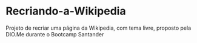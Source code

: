 # Recriando-a-Wikipedia
Projeto de recriar uma página da Wikipedia, com tema livre, proposto pela DIO.Me durante o Bootcamp Santander
